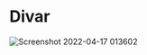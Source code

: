 # Divar


![Screenshot 2022-04-17 013602](https://user-images.githubusercontent.com/101221304/163691586-f6f131ed-f4b0-4d2a-abc4-2fab9be0755a.png)
